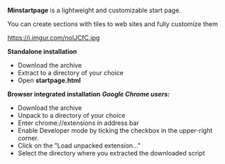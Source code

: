 **Minstartpage** is a lightweight 
and customizable start page.

You can create sections with tiles to web sites and fully customize them

https://i.imgur.com/nolJCfC.jpg

**Standalone installation**
- Download the archive
- Extract to a directory of your choice
- Open **startpage.html**


**Browser integrated installation**
**_Google Chrome users:_** 
- Download the archive
- Unpack to a directory of your choice
- Enter chrome://extensions in address bar
- Enable Developer mode by ticking the checkbox in the upper-right corner.
- Click on the "Load unpacked extension..."
- Select the directory where you extracted the downloaded script

